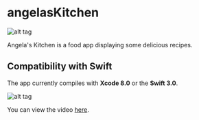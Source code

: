 # angelasKitchen

![alt tag](https://cloud.githubusercontent.com/assets/10540496/24483626/042012e0-152c-11e7-8d57-185f9d59adde.png)

Angela's Kitchen is a food app displaying some delicious recipes.


## Compatibility with Swift


The app currently compiles with <b>Xcode 8.0</b> or the <b>Swift 3.0</b>.


![alt tag](https://cloud.githubusercontent.com/assets/10540496/24482816/a23dd396-1526-11e7-8f45-a5bc8b71e204.gif)

You can view the video <a href="https://www.youtube.com/watch?v=HY4WQRWwNH0">here</a>.
